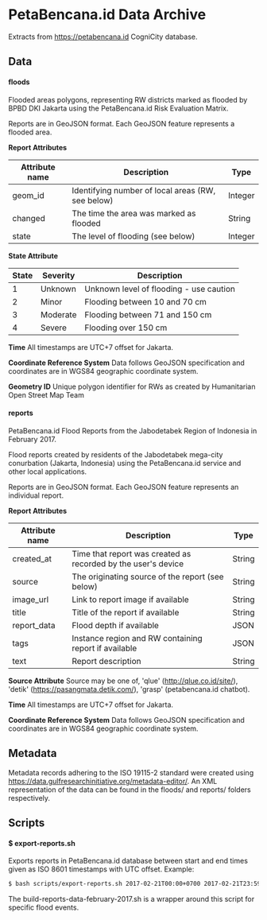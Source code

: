 PetaBencana.id Data Archive
===========================

Extracts from https://petabencana.id CogniCity database.

## Data
#### floods
Flooded areas polygons, representing RW districts marked as flooded by BPBD DKI Jakarta using the PetaBencana.id Risk Evaluation Matrix.

Reports are in GeoJSON format. Each GeoJSON feature represents a flooded area.

**Report Attributes**

|Attribute name|Description|Type|
|--------------|-----------|----|
|geom_id|Identifying number of local areas (RW, see below)|Integer|
|changed|The time the area was marked as flooded|String|
|state|The level of flooding (see below)|Integer|

**State Attribute**

|State|Severity|Description|
|-----|--------|-----------|
|1|Unknown|Unknown level of flooding - use caution|
|2|Minor|Flooding between 10 and 70 cm|
|3|Moderate|Flooding between 71 and 150 cm|
|4|Severe|Flooding over 150 cm|

**Time**
All timestamps are UTC+7 offset for Jakarta.

**Coordinate Reference System**
Data follows GeoJSON specification and coordinates are in WGS84 geographic coordinate system.

**Geometry ID**
Unique polygon identifier for RWs as created by Humanitarian Open Street Map Team

#### reports
PetaBencana.id Flood Reports from the Jabodetabek Region of Indonesia in February 2017.

Flood reports created by residents of the Jabodetabek mega-city conurbation (Jakarta, Indonesia) using the PetaBencana.id service and other local applications.

Reports are in GeoJSON format. Each GeoJSON feature represents an individual report.

**Report Attributes**

|Attribute name|Description|Type|
|--------------|-----------|----|
|created_at|Time that report was created as recorded by the user's device|String|
|source|The originating source of the report (see below)|String|
|image_url|Link to report image if available|String|
|title|Title of the report if available|String|
|report_data|Flood depth if available|JSON|
|tags|Instance region and RW containing report if available|JSON|
|text|Report description|String|

**Source Attribute**
Source may be one of, 'qlue' (http://qlue.co.id/site/), 'detik' (https://pasangmata.detik.com/), 'grasp' (petabencana.id chatbot).

**Time**
All timestamps are UTC+7 offset for Jakarta.

**Coordinate Reference System**
Data follows GeoJSON specification and coordinates are in WGS84 geographic coordinate system.

## Metadata
Metadata records adhering to the ISO 19115-2 standard were created using https://data.gulfresearchinitiative.org/metadata-editor/. An XML representation of the data can be found in the floods/ and reports/ folders respectively.

## Scripts
#### $ export-reports.sh

Exports reports in PetaBencana.id database between start and end times given as ISO 8601 timestamps with UTC offset. Example:

```sh
$ bash scripts/export-reports.sh 2017-02-21T00:00+0700 2017-02-21T23:59+0700 > 2017/floods/reports/petabencana.id_jbd_reports_2017-02-21.geojson
```

The build-reports-data-february-2017.sh is a wrapper around this script for specific flood events.
